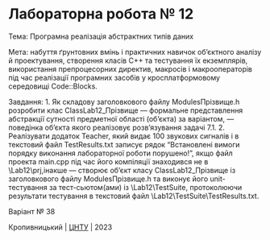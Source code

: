 ﻿# Лабораторна робота № 12

Тема: Програмна реалізація абстрактних типів даних

Мета: набуття ґрунтовних вмінь і практичних навичок об’єктного аналізу й проектування, створення класів С++ та тестування їх екземплярів, використання препроцесорних директив, макросів і макрооператорів під час реалізації програмних засобів у кросплатформовому середовищі Code::Blocks. 


Завдання:
    1. Як складову заголовкового файлу ModulesПрізвище.h розробити клас ClassLab12_Прізвище –– формальне представлення абстракції сутності предметної області 
(об’єкта) за варіантом, ― поведінка об’єкта якого реалізовує розв’язування задачі 7.1. 
    2. Реалізувати додаток Teacher, який видає 100 звукових сигналів і в текстовий файл TestResults.txt записує рядок “Встановлені вимоги порядку виконання 
лабораторної роботи порушено!”, якщо файл проекта main.срр під час його компіляції знаходився не в \Lab12\prj,інакше –– створює об’єкт класу ClassLab12_Прізвище 
із заголовкового файлу ModulesПрізвище.h та виконує його unit-тестування за тест-сьютом(ами) із \Lab12\TestSuite\, протоколюючи результати тестування в текстовий 
файл \Lab12\TestSuite\TestResults.txt. 

Варіант № 38


Кропивницький | <a href="http://www.kntu.kr.ua/">ЦНТУ</a> | 2023